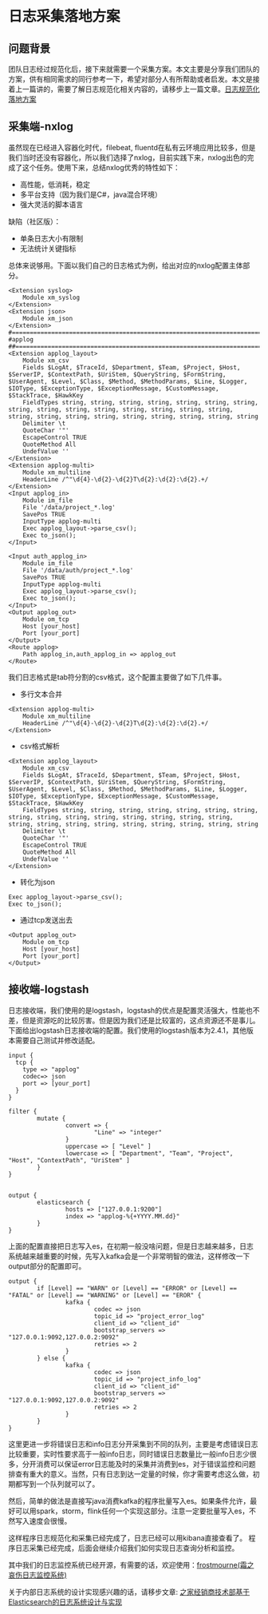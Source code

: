 # 日志采集落地方案

## 问题背景

团队日志经过规范化后，接下来就需要一个采集方案。本文主要是分享我们团队的方案，供有相同需求的同行参考一下，希望对部分人有所帮助或者启发。本文是接着上一篇讲的，需要了解日志规范化相关内容的，请移步上一篇文章。<a href="https://github.com/AutohomeCorp/frostmourne/blob/master/doc/wiki/log.md" target="_blank">日志规范化落地方案</a>

## 采集端-nxlog

虽然现在已经进入容器化时代，filebeat, fluentd在私有云环境应用比较多，但是我们当时还没有容器化，所以我们选择了nxlog，目前实践下来，nxlog出色的完成了这个任务。使用下来，总结nxlog优秀的特性如下：

* 高性能，低消耗，稳定
* 多平台支持（因为我们是C#，java混合环境）
* 强大灵活的脚本语言

缺陷（社区版）：

* 单条日志大小有限制
* 无法统计关键指标

总体来说够用。下面以我们自己的日志格式为例，给出对应的nxlog配置主体部分。

```
<Extension syslog>
    Module xm_syslog
</Extension>
<Extension json>
    Module xm_json
</Extension>
#========================================================================
#applog
##======================================================================
<Extension applog_layout>
    Module xm_csv
    Fields $LogAt, $TraceId, $Department, $Team, $Project, $Host, $ServerIP, $ContextPath, $UriStem, $QueryString, $FormString, $UserAgent, $Level, $Class, $Method, $MethodParams, $Line, $Logger, $IOType, $ExceptionType, $ExceptionMessage, $CustomMessage, $StackTrace, $HawkKey
    FieldTypes string, string, string, string, string, string, string, string, string, string, string, string, string, string, string, string, string, string, string, string, string, string, string, string
    Delimiter \t
    QuoteChar '"'
    EscapeControl TRUE
    QuoteMethod All
    UndefValue ''
</Extension>
<Extension applog-multi>
    Module xm_multiline
    HeaderLine /^"\d{4}-\d{2}-\d{2}T\d{2}:\d{2}:\d{2}.+/
</Extension>
<Input applog_in>
    Module im_file
    File '/data/project_*.log'
    SavePos TRUE
    InputType applog-multi
    Exec applog_layout->parse_csv();
    Exec to_json();
</Input>
 
<Input auth_applog_in>
    Module im_file
    File '/data/auth/project_*.log'
    SavePos TRUE
    InputType applog-multi
    Exec applog_layout->parse_csv();
    Exec to_json();
</Input>
<Output applog_out>
    Module om_tcp
    Host [your_host]
    Port [your_port]
</Output>
<Route applog>
    Path applog_in,auth_applog_in => applog_out
</Route>
```

我们日志格式是tab符分割的csv格式，这个配置主要做了如下几件事。

* 多行文本合并

```
<Extension applog-multi>
    Module xm_multiline
    HeaderLine /^"\d{4}-\d{2}-\d{2}T\d{2}:\d{2}:\d{2}.+/
</Extension>
```

* csv格式解析

```
<Extension applog_layout>
    Module xm_csv
    Fields $LogAt, $TraceId, $Department, $Team, $Project, $Host, $ServerIP, $ContextPath, $UriStem, $QueryString, $FormString, $UserAgent, $Level, $Class, $Method, $MethodParams, $Line, $Logger, $IOType, $ExceptionType, $ExceptionMessage, $CustomMessage, $StackTrace, $HawkKey
    FieldTypes string, string, string, string, string, string, string, string, string, string, string, string, string, string, string, string, string, string, string, string, string, string, string, string
    Delimiter \t
    QuoteChar '"'
    EscapeControl TRUE
    QuoteMethod All
    UndefValue ''
</Extension>
```

* 转化为json

```
Exec applog_layout->parse_csv();
Exec to_json();
```

* 通过tcp发送出去

```
<Output applog_out>
    Module om_tcp
    Host [your_host]
    Port [your_port]
</Output>
```

## 接收端-logstash

日志接收端，我们使用的是logstash，logstash的优点是配置灵活强大，性能也不差，但是资源吃的比较厉害。但是因为我们还是比较富的，这点资源还不是事儿。下面给出logstash日志接收端的配置。我们使用的logstash版本为2.4.1，其他版本需要自己测试并修改适配。

```
input {
  tcp {
    type => "applog"
    codec=> json
    port => [your_port]
  }
}

filter {
        mutate {
                convert => {
                        "Line" => "integer"
                }
                uppercase => [ "Level" ]
                lowercase => [ "Department", "Team", "Project", "Host", "ContextPath", "UriStem" ]
        }
}


output {
        elasticsearch {
                hosts => ["127.0.0.1:9200"]
                index => "applog-%{+YYYY.MM.dd}"
        }
}
```

上面的配置直接把日志写入es，在初期一般没啥问题，但是日志越来越多，日志系统越来越重要的时候，先写入kafka会是一个非常明智的做法，这样修改一下output部分的配置即可。

```
output {
        if [Level] == "WARN" or [Level] == "ERROR" or [Level] == "FATAL" or [Level] == "WARNING" or [Level] == "EROR" {
                kafka {
                        codec => json
                        topic_id => "project_error_log"
                        client_id => "client_id"
                        bootstrap_servers => "127.0.0.1:9092,127.0.0.2:9092"
                        retries => 2
                }
        } else {
                kafka {
                        codec => json
                        topic_id => "project_info_log"
                        client_id => "client_id"
                        bootstrap_servers => "127.0.0.1:9092,127.0.0.2:9092"
                        retries => 2
                }
        }
}
```

这里更进一步将错误日志和info日志分开采集到不同的队列，主要是考虑错误日志比较重要，实时性要求高于一般info日志，同时错误日志数量比一般info日志少很多，分开消费可以保证error日志能及时的采集并消费到es，对于错误监控和问题排查有重大的意义。当然，只有日志到达一定量的时候，你才需要考虑这么做，初期都写到一个队列就可以了。

然后，简单的做法是直接写java消费kafka的程序批量写入es。如果条件允许，最好可以用spark，storm，flink任何一个实现这部分。注意一定要批量写入es，不然写入速度会很慢。

这样程序日志规范化和采集已经完成了，日志已经可以用kibana直接查看了。 程序日志采集已经完成，后面会继续介绍我们如何实现日志查询分析和监控。  

其中我们的日志监控系统已经开源，有需要的话，欢迎使用：<a href="https://github.com/AutohomeCorp/frostmourne" target="_blank">frostmourne(霜之哀伤日志监控系统)</a>  

关于内部日志系统的设计实现感兴趣的话，请移步文章: <a href="./doc/wiki/design.md" target="_blank">之家经销商技术部基于Elasticsearch的日志系统设计与实现</a>
